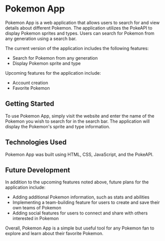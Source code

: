 # Pokemon App

Pokemon App is a web application that allows users to search for and view details about different Pokemon. The application utilizes the PokeAPI to display Pokemon sprites and types. Users can search for Pokemon from any generation using a search bar.

The current version of the application includes the following features:

- Search for Pokemon from any generation
- Display Pokemon sprite and type

Upcoming features for the application include:

- Account creation
- Favorite Pokemon

## Getting Started

To use Pokemon App, simply visit the website and enter the name of the Pokemon you wish to search for in the search bar. The application will display the Pokemon's sprite and type information.

## Technologies Used

Pokemon App was built using HTML, CSS, JavaScript, and the PokeAPI.

## Future Development

In addition to the upcoming features noted above, future plans for the application include:

- Adding additional Pokemon information, such as stats and abilities
- Implementing a team-building feature for users to create and save their own teams of Pokemon
- Adding social features for users to connect and share with others interested in Pokemon

Overall, Pokemon App is a simple but useful tool for any Pokemon fan to explore and learn about their favorite Pokemon.

